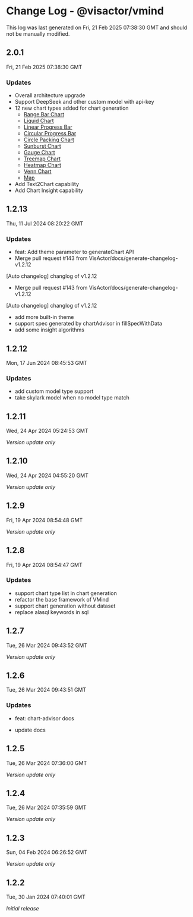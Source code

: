 # Change Log - @visactor/vmind

This log was last generated on Fri, 21 Feb 2025 07:38:30 GMT and should not be manually modified.

## 2.0.1
Fri, 21 Feb 2025 07:38:30 GMT

### Updates

- Overall architecture upgrade
- Support DeepSeek and other custom model with api-key
- 12 new chart types added for chart generation
  - [Range Bar Chart](https://www.visactor.io/vchart/demo/range-column-chart/range-bar)
  - [Liquid Chart](https://www.visactor.io/vchart/demo/liquid-chart/liquid-chart)
  - [Linear Progress Bar](https://www.visactor.io/vchart/demo/progress/linear-progress)
  - [Circular Progress Bar](https://www.visactor.io/vchart/demo/progress/circular-progress)
  - [Circle Packing Chart](https://www.visactor.io/vchart/demo/circle-packing-chart/basic-circle-packing)
  - [Sunburst Chart](https://www.visactor.io/vchart/demo/sunburst-chart/basic-sunburst)
  - [Gauge Chart](https://www.visactor.io/vchart/demo/gauge-chart/basic-gauge)
  - [Treemap Chart](https://www.visactor.io/vchart/demo/treemap-chart/basic-treemap)
  - [Heatmap Chart](https://www.visactor.io/vchart/demo/heatmap-chart/basic-heatmap)
  - [Venn Chart](https://www.visactor.io/vchart/demo/venn-chart/venn-chart)
  - [Map](https://www.visactor.io/vchart/demo/map-chart/basic-map)
- Add Text2Chart capability
- Add Chart Insight capability

## 1.2.13
Thu, 11 Jul 2024 08:20:22 GMT

### Updates

- feat: Add theme parameter to generateChart API
- Merge pull request #143 from VisActor/docs/generate-changelog-v1.2.12

[Auto changelog] changlog of v1.2.12

- Merge pull request #143 from VisActor/docs/generate-changelog-v1.2.12

[Auto changelog] changlog of v1.2.12

- add more built-in theme
- support spec generated by chartAdvisor in fillSpecWithData
- add some insight algorithms

## 1.2.12
Mon, 17 Jun 2024 08:45:53 GMT

### Updates

- add custom model type support
- take skylark model when no model type match

## 1.2.11
Wed, 24 Apr 2024 05:24:53 GMT

_Version update only_

## 1.2.10
Wed, 24 Apr 2024 04:55:20 GMT

_Version update only_

## 1.2.9
Fri, 19 Apr 2024 08:54:48 GMT

_Version update only_

## 1.2.8
Fri, 19 Apr 2024 08:54:47 GMT

### Updates

- support chart type list in chart generation
- refactor the base framework of VMind
- support chart generation without dataset
- replace alasql keywords in sql

## 1.2.7
Tue, 26 Mar 2024 09:43:52 GMT

_Version update only_

## 1.2.6
Tue, 26 Mar 2024 09:43:51 GMT

### Updates

- feat: chart-advisor docs


- update docs

## 1.2.5
Tue, 26 Mar 2024 07:36:00 GMT

_Version update only_

## 1.2.4
Tue, 26 Mar 2024 07:35:59 GMT

_Version update only_

## 1.2.3
Sun, 04 Feb 2024 06:26:52 GMT

_Version update only_

## 1.2.2
Tue, 30 Jan 2024 07:40:01 GMT

_Initial release_

